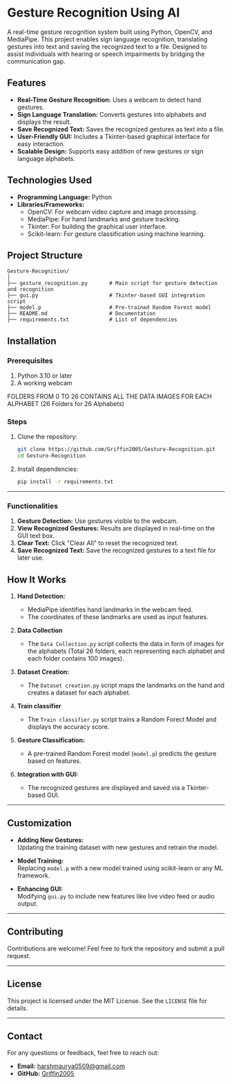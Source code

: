 # **Gesture Recognition Using AI**

A real-time gesture recognition system built using Python, OpenCV, and MediaPipe. 
This project enables sign language recognition, translating gestures into text and saving the recognized text to a file. 
Designed to assist individuals with hearing or speech impairments by bridging the communication gap.


## **Features**

- **Real-Time Gesture Recognition:** Uses a webcam to detect hand gestures.
- **Sign Language Translation:** Converts gestures into alphabets and displays the result.
- **Save Recognized Text:** Saves the recognized gestures as text into a file.
- **User-Friendly GUI:** Includes a Tkinter-based graphical interface for easy interaction.
- **Scalable Design:** Supports easy addition of new gestures or sign language alphabets.


## **Technologies Used**

- **Programming Language:** Python
- **Libraries/Frameworks:**
  - OpenCV: For webcam video capture and image processing.
  - MediaPipe: For hand landmarks and gesture tracking.
  - Tkinter: For building the graphical user interface.
  - Scikit-learn: For gesture classification using machine learning.


## **Project Structure**

```
Gesture-Recognition/
│
├── gesture_recognition.py       # Main script for gesture detection and recognition
├── gui.py                       # Tkinter-based GUI integration script
├── model.p                      # Pre-trained Random Forest model
├── README.md                    # Documentation 
├── requirements.txt             # List of dependencies
```

## **Installation**

### **Prerequisites**
1. Python 3.10 or later
2. A working webcam

FOLDERS FROM 0 TO 26 CONTAINS ALL THE DATA IMAGES FOR EACH ALPHABET (26 Folders for 26 Alphabets)

### **Steps**
1. Clone the repository:
   ```bash
   git clone https://github.com/Griffin2005/Gesture-Recognition.git
   cd Gesture-Recognition
   ```

2. Install dependencies:
   ```bash
   pip install -r requirements.txt
   ```
---


### **Functionalities**
1. **Gesture Detection:** Use gestures visible to the webcam.
2. **View Recognized Gestures:** Results are displayed in real-time on the GUI text box.
3. **Clear Text:** Click "Clear All" to reset the recognized text.
4. **Save Recognized Text:** Save the recognized gestures to a text file for later use.


## **How It Works**

1. **Hand Detection:**  
   - MediaPipe identifies hand landmarks in the webcam feed.
   - The coordinates of these landmarks are used as input features.

2. **Data Collection**  
   - The `Data Collection.py` script collects the data in form of images for the alphabets (Total 26 folders, each representing each alphabet and each folder contains 100 images).

3. **Dataset Creation:**
   - The `Dataset creation.py` script maps the landmarks on the hand and creates a dataset for each alphabet.
  
4. **Train classifier**
   - The `Train classifier.py` script trains a Random Forect Model and displays the accuracy score.

3. **Gesture Classification:**  
   - A pre-trained Random Forest model (`model.p`) predicts the gesture based on features.

4. **Integration with GUI:**  
   - The recognized gestures are displayed and saved via a Tkinter-based GUI.

---

## **Customization**

- **Adding New Gestures:**  
  Updating the training dataset with new gestures and retrain the model.
  
- **Model Training:**  
  Replacing `model.p` with a new model trained using scikit-learn or any ML framework.

- **Enhancing GUI:**  
  Modifying `gui.py` to include new features like live video feed or audio output.

---

## **Contributing**

Contributions are welcome! Feel free to fork the repository and submit a pull request. 

---

## **License**

This project is licensed under the MIT License. See the `LICENSE` file for details.

---

## **Contact**

For any questions or feedback, feel free to reach out:

- **Email:** harshmaurya0509@gmail.com
- **GitHub:** [Griffin2005](https://github.com/Griffin2005)
